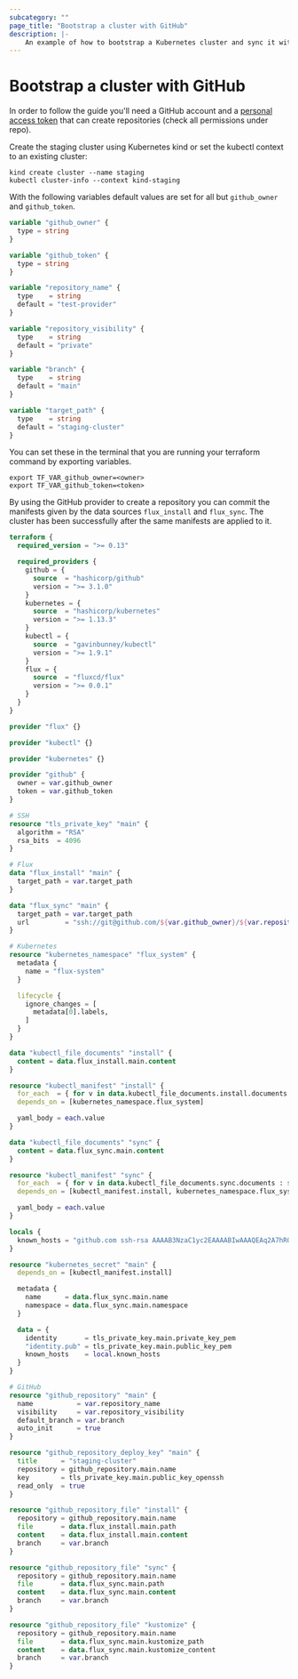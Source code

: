 ```yaml
---
subcategory: ""
page_title: "Bootstrap a cluster with GitHub"
description: |-
    An example of how to bootstrap a Kubernetes cluster and sync it with a GitHub repository.
---
```


# Bootstrap a cluster with GitHub

In order to follow the guide you'll need a GitHub account and a [personal access token](https://docs.github.com/en/free-pro-team@latest/github/authenticating-to-github/creating-a-personal-access-token)
that can create repositories (check all permissions under repo).

Create the staging cluster using Kubernetes kind or set the kubectl context to an existing cluster:
```
kind create cluster --name staging
kubectl cluster-info --context kind-staging
```

With the following variables default values are set for all but `github_owner` and `github_token`.
```terraform
variable "github_owner" {
  type = string
}

variable "github_token" {
  type = string
}

variable "repository_name" {
  type    = string
  default = "test-provider"
}

variable "repository_visibility" {
  type    = string
  default = "private"
}

variable "branch" {
  type    = string
  default = "main"
}

variable "target_path" {
  type    = string
  default = "staging-cluster"
}
```

You can set these in the terminal that you are running your terraform command by exporting variables.
```shell
export TF_VAR_github_owner=<owner>
export TF_VAR_github_token=<token>
```

By using the GitHub provider to create a repository you can commit the manifests given by the
data sources `flux_install` and `flux_sync`. The cluster has been successfully after the same
manifests are applied to it.
```terraform
terraform {
  required_version = ">= 0.13"

  required_providers {
    github = {
      source  = "hashicorp/github"
      version = ">= 3.1.0"
    }
    kubernetes = {
      source  = "hashicorp/kubernetes"
      version = ">= 1.13.3"
    }
    kubectl = {
      source  = "gavinbunney/kubectl"
      version = ">= 1.9.1"
    }
    flux = {
      source  = "fluxcd/flux"
      version = ">= 0.0.1"
    }
  }
}

provider "flux" {}

provider "kubectl" {}

provider "kubernetes" {}

provider "github" {
  owner = var.github_owner
  token = var.github_token
}

# SSH
resource "tls_private_key" "main" {
  algorithm = "RSA"
  rsa_bits  = 4096
}

# Flux
data "flux_install" "main" {
  target_path = var.target_path
}

data "flux_sync" "main" {
  target_path = var.target_path
  url         = "ssh://git@github.com/${var.github_owner}/${var.repository_name}.git"
}

# Kubernetes
resource "kubernetes_namespace" "flux_system" {
  metadata {
    name = "flux-system"
  }

  lifecycle {
    ignore_changes = [
      metadata[0].labels,
    ]
  }
}

data "kubectl_file_documents" "install" {
  content = data.flux_install.main.content
}

resource "kubectl_manifest" "install" {
  for_each  = { for v in data.kubectl_file_documents.install.documents : sha1(v) => v }
  depends_on = [kubernetes_namespace.flux_system]

  yaml_body = each.value
}

data "kubectl_file_documents" "sync" {
  content = data.flux_sync.main.content
}

resource "kubectl_manifest" "sync" {
  for_each  = { for v in data.kubectl_file_documents.sync.documents : sha1(v) => v }
  depends_on = [kubectl_manifest.install, kubernetes_namespace.flux_system]

  yaml_body = each.value
}

locals {
  known_hosts = "github.com ssh-rsa AAAAB3NzaC1yc2EAAAABIwAAAQEAq2A7hRGmdnm9tUDbO9IDSwBK6TbQa+PXYPCPy6rbTrTtw7PHkccKrpp0yVhp5HdEIcKr6pLlVDBfOLX9QUsyCOV0wzfjIJNlGEYsdlLJizHhbn2mUjvSAHQqZETYP81eFzLQNnPHt4EVVUh7VfDESU84KezmD5QlWpXLmvU31/yMf+Se8xhHTvKSCZIFImWwoG6mbUoWf9nzpIoaSjB+weqqUUmpaaasXVal72J+UX2B+2RPW3RcT0eOzQgqlJL3RKrTJvdsjE3JEAvGq3lGHSZXy28G3skua2SmVi/w4yCE6gbODqnTWlg7+wC604ydGXA8VJiS5ap43JXiUFFAaQ=="
}

resource "kubernetes_secret" "main" {
  depends_on = [kubectl_manifest.install]

  metadata {
    name      = data.flux_sync.main.name
    namespace = data.flux_sync.main.namespace
  }

  data = {
    identity       = tls_private_key.main.private_key_pem
    "identity.pub" = tls_private_key.main.public_key_pem
    known_hosts    = local.known_hosts
  }
}

# GitHub
resource "github_repository" "main" {
  name           = var.repository_name
  visibility     = var.repository_visibility
  default_branch = var.branch
  auto_init      = true
}

resource "github_repository_deploy_key" "main" {
  title      = "staging-cluster"
  repository = github_repository.main.name
  key        = tls_private_key.main.public_key_openssh
  read_only  = true
}

resource "github_repository_file" "install" {
  repository = github_repository.main.name
  file       = data.flux_install.main.path
  content    = data.flux_install.main.content
  branch     = var.branch
}

resource "github_repository_file" "sync" {
  repository = github_repository.main.name
  file       = data.flux_sync.main.path
  content    = data.flux_sync.main.content
  branch     = var.branch
}

resource "github_repository_file" "kustomize" {
  repository = github_repository.main.name
  file       = data.flux_sync.main.kustomize_path
  content    = data.flux_sync.main.kustomize_content
  branch     = var.branch
}
```
